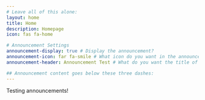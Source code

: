```yaml
---
# Leave all of this alone:
layout: home
title: Home
description: Homepage
icon: fas fa-home

# Announcement Settings
announcement-display: true # Display the announcement?
announcement-icon: far fa-smile # What icon do you want in the announcement
announcement-header: Announcement Test # What do you want the title of the annoucement to be.

## Announcement content goes below these three dashes:
---
```

Testing announcements!